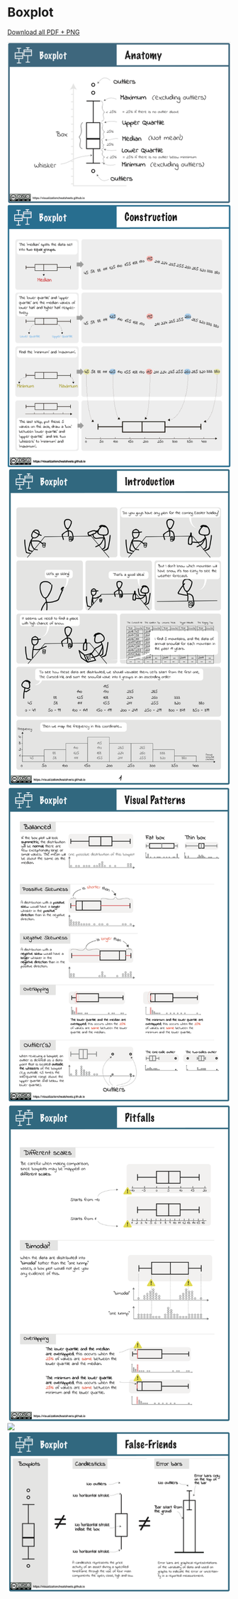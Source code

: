 # Boxplot

[Download all PDF + PNG](pfds/boxplot-all.zip)


[![](figures/anatomy/boxplot.png)](pdfs/boxplot_anatomy.pdf)
[![](figures/construction/boxplot.png)](pdfs/boxplot_Construction.pdf)
[![](figures/introduction/boxplot.png)](pdfs/boxplot_introduction.pdf)
[![](figures/visualpatterns/boxplot.png)](pdfs/boxplot_visualpatterns.pdf)
[![](figures/pitfalls/boxplot.png)](pdfs/boxplot_pitfalls.pdf)
[![](figures/relatives/boxplot.png)](pdfs/boxplot_relative.pdf)
[![](figures/falsefriends/boxplot.png)](pdfs/boxplot_falsefriends.pdf)

